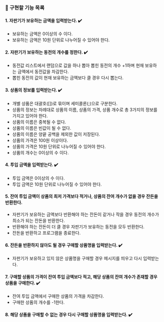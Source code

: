 ### 🧃 구현할 기능 목록

#### 1. 자판기가 보유하는 금액을 입력받는다. ✔️
- 보유하는 금액은 0이상의 수 이다.
- 보유하는 금액은 10원 단위로 나누어질 수 있어야 한다.

#### 2. 자판기가 보유하는 동전의 개수를 정한다. ✔️
- 동전값 리스트에서 랜덤으로 값을 하나 뽑아 뽑힌 동전의 개수 +1하며 현재 보유하는 금액에서 동전값을 차감한다.
- 뽑힌 동전의 값이 현재 보유하는 금액보다 클 경우 다시 뽑는다.

#### 3. 상품의 정보를 입력받는다. ✔️
- 개별 상품은 대괄호([])로 묶이며 세미콜론(;)으로 구분한다.
- 상품의 정보는 차례대로 상품의 이름, 상품의 가격, 상품 개수로 총 3가지의 정보를 가지고 있어야 한다.
- 상품의 이름은 중복될 수 없다.
- 상품의 이름은 빈값이 될 수 없다.
- 상품의 이름은 양끝 공백을 제외한 값이 저장된다.
- 상품의 가격은 100원 이상이다.
- 상품의 가격은 10원 단위로 나누어질 수 있어야 한다.
- 상품의 개수는 0이상의 수 이다.

#### 4. 투입 금액을 입력받는다. ✔️
- 투입 금액은 0이상의 수 이다.
- 투입 금액은 10원 단위로 나누어질 수 있어야 한다.

#### 5. 잔여 투입 금액이 상품의 최저 가격보다 적거나, 상품의 잔여 개수가 없을 경우 잔돈을 반환한다.
- 자판기가 보유하는 금액보다 반환해야 하는 잔돈이 같거나 작을 경우 동전의 개수가 최소가 되는 잔돈을 반환한다.
- 반환해야 하는 잔돈이 더 클 경우 자판기가 보유하는 동전을 모두 반환한다.
- 잔돈을 반환하고 프로그램을 종료한다.

#### 6. 잔돈을 반환하지 않아도 될 경우 구매할 상품명을 입력받는다. ✔️
- 자판기가 보유하고 있지 않은 상품명을 구매할 경우 메시지를 띄우고 다시 입력받는다.

#### 7. 구매할 상품의 가격이 잔여 투입 금액보다 적고, 해당 상품의 잔여 개수가 존재할 경우 상품을 구매한다. ✔️
- 잔여 투입 금액에서 구매한 상품의 가격을 차감한다.
- 구매한 상품의 개수를 -1한다.

#### 8. 해당 상품을 구매할 수 없는 경우 다시 구매할 상품명을 입력받는다. ✔️